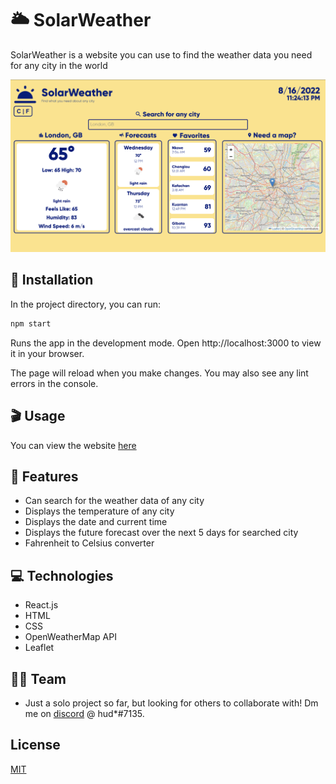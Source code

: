 # 🌥 SolarWeather

SolarWeather is a website you can use to find the weather data you need for any city in the world

<img src="./src/images/website-screenshot.png"/>


## 🔐 Installation

In the project directory, you can run:
```bash
npm start
```
Runs the app in the development mode.
Open http://localhost:3000 to view it in your browser.

The page will reload when you make changes.
You may also see any lint errors in the console.

## 🎬 Usage

You can view the website [here](https://solarweather.netlify.app/)

## 🏅 Features
- Can search for the weather data of any city
- Displays the temperature of any city
- Displays the date and current time
- Displays the future forecast over the next 5 days for searched city
- Fahrenheit to Celsius converter

## 💻 Technologies

- React.js
- HTML
- CSS
- OpenWeatherMap API
- Leaflet

## 🧑‍💻 Team

- Just a solo project so far, but looking for others to collaborate with! Dm me on [discord](https://discord.com) @ hud*#7135.

## License
[MIT](https://choosealicense.com/licenses/mit/)
